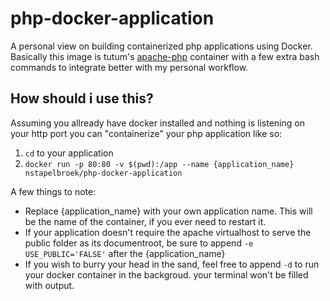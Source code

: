 # php-docker-application

A personal view on building containerized php applications using Docker. Basically this image is tutum's [apache-php](https://github.com/tutumcloud/apache-php) container with a few extra bash commands to integrate better with my personal workflow.

## How should i use this?
Assuming you allready have docker installed and nothing is listening on your http port you can "containerize" your php application like so:
1. `cd` to your application
2. `docker run -p 80:80 -v $(pwd):/app --name {application_name} nstapelbroek/php-docker-application`

A few things to note:
- Replace {application_name} with your own application name. This will be the name of the container, if you ever need to restart it.
- If your application doesn't require the apache virtualhost to serve the public folder as its documentroot, be sure to append `-e USE_PUBLIC='FALSE'` after the {application_name}
- If you wish to burry your head in the sand, feel free to append `-d` to run your docker container in the backgroud. your terminal won't be filled with output.
